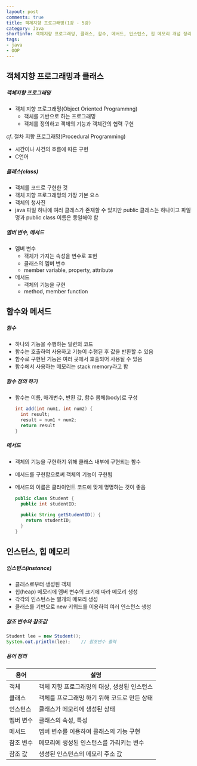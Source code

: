 ```yaml
---
layout: post
comments: true
title: 객체지향 프로그래밍(1강 - 5강)
category: Java
shortinfo: 객체지향 프로그래밍, 클래스, 함수, 메서드, 인스턴스, 힙 메모리 개념 정리
tags:
- java
- OOP
---
```


## 객체지향 프로그래밍과 클래스

##### 객체지향 프로그래밍

- 객체 지향 프로그래밍(Object Oriented Programmng)
  - 객체를 기반으로 하는 프로그래밍
  - 객체를 정의하고 객체의 기능과 객체간의 협력 구현

*cf*. 절차 지향 프로그래밍(Procedural Programming)

- 시간이나 사건의 흐름에 따른 구현
- C언어

##### 클래스(class)

- 객체를 코드로 구현한 것
- 객체 지향 프로그래밍의 가장 기본 요소
- 객체의 청사진
- java 파일 하나에 여러 클래스가 존재할 수 있지만 public 클래스는 하나이고 파일명과 public class 이름은 동일해야 함

##### 멤버 변수, 메서드

- 멤버 변수
  - 객체가 가지는 속성을 변수로 표현
  - 클래스의 멤버 변수
  - member variable, property, attribute
- 메서드
  - 객체의 기능을 구현
  - method, member function

## 함수와 메서드

##### 함수

- 하나의 기능을 수행하는 일련의 코드
- 함수는 호출하여 사용하고 기능이 수행된 후 값을 반환할 수 있음
- 함수로 구현된 기능은 여러 곳에서 호출되어 사용될 수 있음
- 함수에서 사용하는 메모리는 stack memory라고 함

##### 함수 정의 하기

- 함수는 이름, 매개변수, 반환 값, 함수 몸체(body)로 구성

  ```java
  int add(int num1, int num2) {
    int result;
    result = num1 + num2;
    return result
  }
  ```

##### 메서드

- 객체의 기능을 구현하기 위해 클래스 내부에 구현되는 함수

- 메서드를 구현함으로써 객체의 기능이 구현됨

- 메서드의 이름은 클라이언트 코드에 맞게 명명하는 것이 좋음

  ```java
  public class Student {
    public int studentID;
    
    public String getStudentID() {
      return studentID;
    }
  }
  ```

## 인스턴스, 힙 메모리 

##### 인스턴스(instance)

- 클래스로부터 생성된 객체
- 힙(heap) 메모리에 멤버 변수의 크기에 따라 메모리 생성
- 각각의 인스턴스는 별개의 메모리 생성
- 클래스를 기반으로 new 키워드를 이용하여 여러 인스턴스 생성

##### 참조 변수와 참조값

```java
Student lee = new Student();
System.out.println(lee);	// 참조변수 출력
```

##### 용어 정리

| 용어      | 설명                                         |
| --------- | -------------------------------------------- |
| 객체      | 객체 지향 프로그래밍의 대상, 생성된 인스턴스 |
| 클래스    | 객체를 프로그래밍 하기 위해 코드로 만든 상태 |
| 인스턴스  | 클래스가 메모리에 생성된 상태                |
| 멤버 변수 | 클래스의 속성, 특성                          |
| 메서드    | 멤버 변수를 이용하여 클래스의 기능 구현      |
| 참조 변수 | 메모리에 생성된 인스턴스를 가리키는 변수     |
| 참조 값   | 생성된 인스턴스의 메모리 주소 값             |

